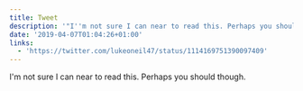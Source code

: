 ```yaml
---
title: Tweet
description: '"I''m not sure I can near to read this. Perhaps you should though. "'
date: '2019-04-07T01:04:26+01:00'
links:
  - 'https://twitter.com/lukeoneil47/status/1114169751390097409'
---
```

I'm not sure I can near to read this. Perhaps you should though. 
